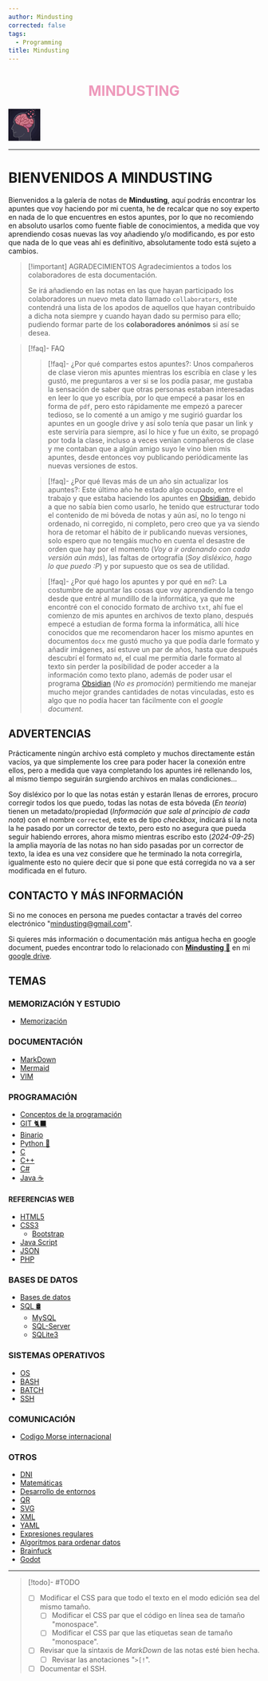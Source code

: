 ```yaml
---
author: Mindusting
corrected: false
tags:
  - Programming
title: Mindusting
---
```


<h1 style="text-align:center;color:#e9b;">MINDUSTING</h1>

![#logo](img/mindusting.png)

---

# BIENVENIDOS A MINDUSTING

Bienvenidos a la galería de notas de **Mindusting**, aquí podrás encontrar los apuntes que voy haciendo por mi cuenta, he de recalcar que no soy experto en nada de lo que encuentres en estos apuntes, por lo que no recomiendo en absoluto usarlos como fuente fiable de conocimientos, a medida que voy aprendiendo cosas nuevas las voy añadiendo y/o modificando, es por esto que nada de lo que veas ahí es definitivo, absolutamente todo está sujeto a cambios.

> [!important] AGRADECIMIENTOS
> Agradecimientos a todos los colaboradores de esta documentación.
> 
> Se irá añadiendo en las notas en las que hayan participado los colaboradores un nuevo meta dato llamado `collaborators`, este contendrá una lista de los apodos de aquellos que hayan contribuido a dicha nota siempre y cuando hayan dado su permiso para ello; pudiendo formar parte de los **colaboradores anónimos** si así se desea.


> [!faq]- FAQ
> > [!faq]- ¿Por qué compartes estos apuntes?:
> > Unos compañeros de clase vieron mis apuntes mientras los escribía en clase y les gustó, me preguntaros a ver si se los podía pasar, me gustaba la sensación de saber que otras personas estaban interesadas en leer lo que yo escribía, por lo que empecé a pasar los en forma de `pdf`, pero esto rápidamente me empezó a parecer tedioso, se lo comenté a un amigo y me sugirió guardar los apuntes en un google drive y así solo tenía que pasar un link y este serviría para siempre, así lo hice y fue un éxito, se propagó por toda la clase, incluso a veces venían compañeros de clase y me contaban que a algún amigo suyo le vino bien mis apuntes, desde entonces voy publicando periódicamente las nuevas versiones de estos.
>
> > [!faq]- ¿Por qué llevas más de un año sin actualizar los apuntes?:
> > Este último año he estado algo ocupado, entre el trabajo y que estaba haciendo los apuntes en [Obsidian](https://obsidian.md/), debido a que no sabía bien como usarlo, he tenido que estructurar todo el contenido de mi bóveda de notas y aún así, no lo tengo ni ordenado, ni corregido, ni completo, pero creo que ya va siendo hora de retomar el hábito de ir publicando nuevas versiones, solo espero que no tengáis mucho en cuenta el desastre de orden que hay por el momento (*Voy a ir ordenando con cada versión aún más*), las faltas de ortografía (*Soy disléxico, hago lo que puedo :P*) y por supuesto que os sea de utilidad.
>
> > [!faq]- ¿Por qué hago los apuntes y por qué en `md`?:
> > La costumbre de apuntar las cosas que voy aprendiendo la tengo desde que entré al mundillo de la informática, ya que me encontré con el conocido formato de archivo `txt`, ahí fue el comienzo de mis apuntes en archivos de texto plano, después empecé a estudian de forma forma la informática, allí hice conocidos que me recomendaron hacer los mismo apuntes en documentos `docx` me gustó mucho ya que podía darle formato y añadir imágenes, así estuve un par de años, hasta que después descubrí el formato `md`, el cual me permitía darle formato al texto sin perder la posibilidad de poder acceder a la información como texto plano, además de poder usar el programa [Obsidian](https://obsidian.md/) (*No es promoción*) permitiendo me manejar mucho mejor grandes cantidades de notas vinculadas, esto es algo que no podía hacer tan fácilmente con el *google document*.

## ADVERTENCIAS

Prácticamente ningún archivo está completo y muchos directamente están vacíos, ya que simplemente los cree para poder hacer la conexión entre ellos, pero a medida que vaya completando los apuntes iré rellenando los, al mismo tiempo seguirán surgiendo archivos en malas condiciones...

Soy disléxico por lo que las notas están y estarán llenas de errores, procuro corregir todos los que puedo, todas las notas de esta bóveda (*En teoría*) tienen un metadato/propiedad (*Información que sale al principio de cada nota*) con el nombre `corrected`, este es de tipo *checkbox*, indicará si la nota la he pasado por un corrector de texto, pero esto no asegura que pueda seguir habiendo errores, ahora mismo mientras escribo esto (*2024-09-25*) la amplia mayoría de las notas no han sido pasadas por un corrector de texto, la idea es una vez considere que he terminado la nota corregirla, igualmente esto no quiere decir que si pone que está corregida no va a ser modificada en el futuro.

## CONTACTO Y MÁS INFORMACIÓN

Si no me conoces en persona me puedes contactar a través del correo electrónico "mindusting@gmail.com".

Si quieres más información o documentación más antigua hecha en google document, puedes encontrar todo lo relacionado con [**Mindusting 🧠**](https://drive.google.com/drive/u/2/folders/1swnODIsjZXUugHT9RhZvriEoluiGSe8E) en mi [google drive](https://drive.google.com/drive/u/2/folders/1swnODIsjZXUugHT9RhZvriEoluiGSe8E).

## TEMAS

### MEMORIZACIÓN Y ESTUDIO

- [Memorización](memorization/memo.md)

### DOCUMENTACIÓN

- [MarkDown](computing/md/md.md)
- [Mermaid](computing/mermaid/mermaid.md)
- [VIM](computing/nvim/nvim.md)

### PROGRAMACIÓN

- [Conceptos de la programación](computing/pc/pc.md)
- [GIT 🐈‍⬛](computing/git/git.md)
- [Binario](computing/bin/bin.md)
- [Python 🐍](computing/py/py.md)
- [C](computing/c/c.md)
- [C++](computing/cpp/cpp.md)
- [C#](computing/cs/cs.md)
- [Java ☕](computing/java/java.md)

#### REFERENCIAS WEB

- [HTML5](computing/html/html.md)
- [CSS3](computing/css/css.md)
    - [Bootstrap](computing/css/css_bootstrap.md)
- [Java Script](computing/js/js.md)
- [JSON](dump/json.md)
- [PHP](computing/php/php.md)

### BASES DE DATOS

- [Bases de datos](computing/db/db.md)
- [SQL 🛢](computing/db/sql/sql.md)
    - [MySQL](computing/db/sql/mysql/mysql.md)
    - [SQL-Server](computing/db/sql/sql_server/sql_server.md)
    - [SQLite3](computing/db/sql/sqlite3/sqlite3.md)

### SISTEMAS OPERATIVOS

- [OS](computing/os/os.md)
- [BASH](computing/os/linux/bash/script/bash_script.md)
- [BATCH](computing/os/Windows/BATCH/BATCH.md)
- [SSH](computing/ssh/ssh.md)

### COMUNICACIÓN

- [Codigo Morse internacional](dump/codigo_morse_internacional.md)

### OTROS

- [DNI](dump/dni.md)
- [Matemáticas](math/math.md)
- [Desarrollo de entornos](computing/de/de.md)
- [QR](dump/qr.md)
- [SVG](computing/svg/SVG.md)
- [XML](computing/xml/xml.md)
- [YAML](computing/yaml/yaml.md)
- [Expresiones regulares](computing/regex/regex.md)
- [Algoritmos para ordenar datos](computing/sort/sort.md)
- [Brainfuck](dump/brainfuck.md)
- [Godot](computing/godot/godot.md)

---

> [!todo]- #TODO
> - [ ] Modificar el CSS para que todo el texto en el modo edición sea del mismo tamaño.
>     - [ ] Modificar el CSS par que el código en línea sea de tamaño "monospace".
>     - [ ] Modificar el CSS par que las etiquetas sean de tamaño "monospace".
> - [ ] Revisar que la sintaxis de *MarkDown* de las notas esté bien hecha.
>     - [ ] Revisar las anotaciones "`>[!`".
> - [ ] Documentar el SSH.
